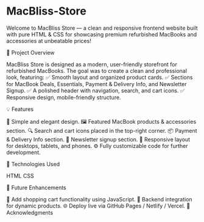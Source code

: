 # MacBliss-Store
Welcome to MacBliss Store — a clean and responsive frontend website built with pure HTML & CSS for showcasing premium refurbished MacBooks and accessories at unbeatable prices!

🌟 Project Overview

MacBliss Store is designed as a modern, user-friendly storefront for refurbished MacBooks. The goal was to create a clean and professional look, featuring:
✅ Smooth layout and organized product cards.
✅ Sections for MacBook Deals, Essentials, Payment & Delivery Info, and Newsletter Signup.
✅ A polished header with navigation, search, and cart icons.
✅ Responsive design, mobile-friendly structure.

💡 Features

🎯 Simple and elegant design.
🖼️ Featured MacBook products & accessories section.
🔍 Search and cart icons placed in the top-right corner.
📦 Payment & Delivery Info section.
📧 Newsletter signup section.
📱 Responsive layout for desktops, tablets, and phones.
⚙️ Fully customizable code for further development.

🔨 Technologies Used

HTML
CSS

📢 Future Enhancements

🛒 Add shopping cart functionality using JavaScript.
🔧 Backend integration for dynamic products.
🌐 Deploy live via GitHub Pages / Netlify / Vercel.
💙 Acknowledgments

